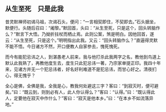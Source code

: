 ##  从生至死　只是此我

昔灵默禅师初谒马祖，次谒石头，便问：“一言相契即住，不契即去。”石头据坐，默便行。头随后召曰：“阇黎。”默回首，头曰：“从生至死，只是这个，回头转脑作么？”默言下大悟。乃拗折拄杖而栖止焉。此则公案，煞是明白。因他回首，遂云：“从生至死，只是这个。”明明指出此我。又云：“回头转脑作么？”直逼得灵默不能不悟。今日诸方不然，开口便教人自家参去，愧死愧死。

而今有能犯忌讳之人，到湛愚老人前来，我与他打杀此我两字之名，教他到鸟道上默认此我熟了，再教他度生去，度生只此犯忌讳一著，乃宗家单提正印。我四十年来，见诸方并无一个犯忌讳者，好名好利难道不是犯忌讳，而甘心好之。清夜扪心，得无愧乎？

全心是佛，全佛是我，全我是心，教我何处避这三字？客曰：“到寂灭时，便可避矣。”曰：“既云到，则到必有人，此人你认得么？”客曰：“认得。”曰：“既认得此人，定要他在寂灭中作什么？”客曰：“寂灭是他本乡。”曰：“在本乡不如流落异地。”
